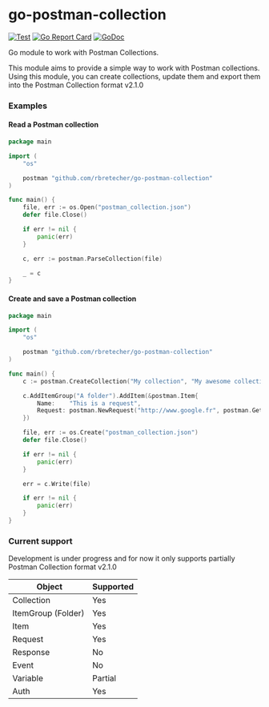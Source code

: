 # go-postman-collection

[![Test](https://github.com/rbretecher/go-postman-collection/workflows/test/badge.svg)](https://github.com/rbretecher/go-postman-collection/actions?query=workflow=test)
[![Go Report Card](https://goreportcard.com/badge/github.com/rbretecher/go-postman-collection)](https://goreportcard.com/report/github.com/rbretecher/go-postman-collection)
[![GoDoc](https://godoc.org/github.com/rbretecher/go-postman-collection?status.svg)](https://godoc.org/github.com/rbretecher/go-postman-collection)

Go module to work with Postman Collections.

This module aims to provide a simple way to work with Postman collections. Using this module, you can create collections, update them and export them into the Postman Collection format v2.1.0

### Examples

#### Read a Postman collection

```go
package main

import (
	"os"

	postman "github.com/rbretecher/go-postman-collection"
)

func main() {
	file, err := os.Open("postman_collection.json")
	defer file.Close()

	if err != nil {
		panic(err)
	}

	c, err := postman.ParseCollection(file)

	_ = c
}
```

#### Create and save a Postman collection

```go
package main

import (
	"os"

	postman "github.com/rbretecher/go-postman-collection"
)

func main() {
    c := postman.CreateCollection("My collection", "My awesome collection")

    c.AddItemGroup("A folder").AddItem(&postman.Item{
        Name:    "This is a request",
        Request: postman.NewRequest("http://www.google.fr", postman.Get),
    })

    file, err := os.Create("postman_collection.json")
    defer file.Close()

    if err != nil {
        panic(err)
    }

    err = c.Write(file)

    if err != nil {
        panic(err)
    }
}
```

### Current support

Development is under progress and for now it only supports partially Postman Collection format v2.1.0

|  Object            | Supported |
| ------------------ | --------- |
| Collection         | Yes       |
| ItemGroup (Folder) | Yes       |
| Item               | Yes       |
| Request            | Yes       |
| Response           | No        |
| Event              | No        |
| Variable           | Partial   |
| Auth               | Yes       |
